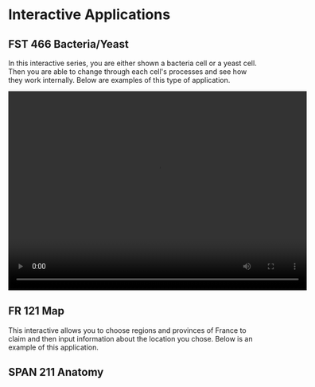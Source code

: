 # Interactive Applications

## FST 466 Bacteria/Yeast

In this interactive series, you are either shown a bacteria cell or a yeast cell. Then you are able to change through each cell's processes and see how they work internally. Below are examples of this type of application.

<video width="600" height="400" controls>
  <source src="media/yeastInteractive.mp4" type="video/mp4">
</video>

## FR 121 Map

This interactive allows you to choose regions and provinces of France to claim and then input information about the location you chose. Below is an example of this application.

## SPAN 211 Anatomy
